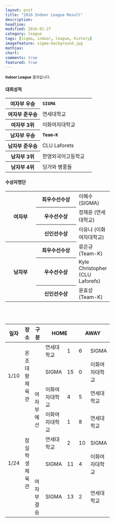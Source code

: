 ```yaml
---
layout: post
title: "2016 Indoor League Result"
description: 
headline: 
modified: 2016-01-27
category: league
tags: [sigma, indoor, league, history]
imagefeature: sigma-background.jpg
mathjax: 
chart: 
comments: true
featured: true
---
```


<small>
<strong>Indoor League</strong> 결과입니다.
</small>

<div>
    <h4>대회성적</h4>
    <table style="width: 65%">
        <colgroup>
            <col width="40%">
            <col width="60%">
        </colgroup>
        <tbody>
            <tr>
                <th>여자부 우승</th>
                <td><strong><code>SIGMA</code></strong></td>
            </tr>
            <tr>
                <th>여자부 준우승</th>
                <td>연세대학교</td>
            </tr>
            <tr>
                <th>여자부 3위</th>
                <td>이화여자대학교</td>
            </tr>
            <tr>
                <th>남자부 우승</th>
                <td><strong><code>Team-K</code></strong></td>
            </tr>
            <tr>
                <th>남자부 준우승</th>
                <td>CLU Laforets</td>
            </tr>
            <tr>
                <th>남자부 3위</th>
                <td>한영외국어고등학교</td>
            </tr>
            <tr>
                <th>남자부 4위</th>
                <td>딩거와 병풍들</td>
            </tr>
        </tbody>
    </table>
</div>
<div>
    <h4>수상자명단</h4>
    <table style="width: 65%">
        <colgroup>
            <col width="30%">
            <col width="40%">
            <col width="40%">
        </colgroup>
        <tbody>
            <tr>
                <th rowspan="3">여자부</th>
                <th>최우수선수상</th>
                <td>이혜수 (SIGMA)</td>
            </tr>
            <tr>
                <th>우수선수상</th>
                <td>정채윤 (연세대학교)</td>
            </tr>
            <tr>
                <th>신인선수상</th>
                <td>이유나 (이화여자대학교)</td>
            </tr>
            <tr>
                <th rowspan="3">남자부</th>
                <th>최우수선수상</th>
                <td>류은규 (Team-K)</td>
            </tr>
            <tr>
                <th>우수선수상</th>
                <td>Kyle Christopher (CLU Laforefs)</td>
            </tr>
            <tr>
                <th>신인선수상</th>
                <td>윤효상 (Team-K)</td>
            </tr>
        </tbody>
    </table>

</div>
<div>
<h4></h4>
<table style="width: 65%">
    <colgroup>
        <col width="10%">
        <col width="10%">
        <col width="15%">
        <col width="20%">
        <col width="10%">
        <col width="10%">
        <col width="20%">
    </colgroup>
    <thead>
        <th>일자</th>
        <th>장소</th>
        <th>구분</th>
        <th colspan="2">HOME</th>
        <th colspan="2">AWAY</th>
    </thead>
    <tbody>
        <tr>
            <td rowspan="3">1/10</td>
            <td rowspan="3">온조대왕체육관</td>
            <td rowspan="6">여자부예선</td>
            <td>연세대학교</td>
            <td>1</td>
            <td>6</td>
            <td>SIGMA</td>
        </tr>
        <tr>
            <td>SIGMA</td>
            <td>15</td>
            <td>0</td>
            <td>이화여자대학교</td>
        </tr>
        <tr>
            <td>이화여자대학교</td>
            <td>4</td>
            <td>5</td>
            <td>연세대학교</td>
        </tr>
        <tr>
            <td rowspan="4">1/24</td>
            <td rowspan="4">잠실학생체육관</td>
            <td>이화여자대학교</td>
            <td>1</td>
            <td>8</td>
            <td>연세대학교</td>
        </tr>
        <tr>
            <td>연세대학교</td>
            <td>2</td>
            <td>10</td>
            <td>SIGMA</td>
        </tr>
        <tr>
            <td>SIGMA</td>
            <td>11</td>
            <td>4</td>
            <td>이화여자대학교</td>
        </tr>
        <tr>
            <td>여자부결승</td>
            <td>SIGMA</td>
            <td>13</td>
            <td>2</td>
            <td>연세대학교</td>
        </tr>
    </tbody>
</table>

</div>
